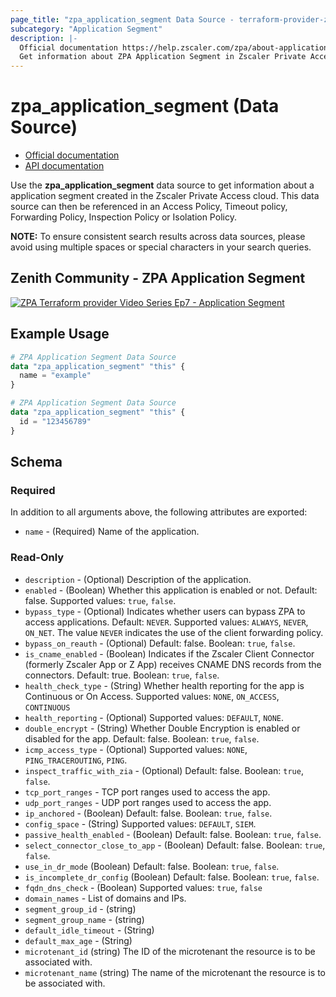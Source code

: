 ```yaml
---
page_title: "zpa_application_segment Data Source - terraform-provider-zpa"
subcategory: "Application Segment"
description: |-
  Official documentation https://help.zscaler.com/zpa/about-applications/API documentation https://help.zscaler.com/zpa/configuring-application-segments-using-api
  Get information about ZPA Application Segment in Zscaler Private Access cloud.
---
```


# zpa_application_segment (Data Source)

* [Official documentation](https://help.zscaler.com/zpa/about-applications)
* [API documentation](https://help.zscaler.com/zpa/configuring-application-segments-using-api)

Use the **zpa_application_segment** data source to get information about a application segment created in the Zscaler Private Access cloud. This data source can then be referenced in an Access Policy, Timeout policy, Forwarding Policy, Inspection Policy or Isolation Policy.

**NOTE:** To ensure consistent search results across data sources, please avoid using multiple spaces or special characters in your search queries.

## Zenith Community - ZPA Application Segment

[![ZPA Terraform provider Video Series Ep7 - Application Segment](https://raw.githubusercontent.com/zscaler/terraform-provider-zpa/master/images/zpa_application_segments.svg)](https://community.zscaler.com/zenith/s/question/0D54u00009evlEXCAY/video-zpa-terraform-provider-video-series-ep7-zpa-application-segment)

## Example Usage

```terraform
# ZPA Application Segment Data Source
data "zpa_application_segment" "this" {
  name = "example"
}
```

```terraform
# ZPA Application Segment Data Source
data "zpa_application_segment" "this" {
  id = "123456789"
}
```

## Schema

### Required

In addition to all arguments above, the following attributes are exported:

- `name` - (Required) Name of the application.

### Read-Only

- `description` - (Optional) Description of the application.
- `enabled` - (Boolean) Whether this application is enabled or not. Default: false. Supported values: `true`, `false`.
- `bypass_type` - (Optional) Indicates whether users can bypass ZPA to access applications. Default: `NEVER`. Supported values: `ALWAYS`, `NEVER`, `ON_NET`. The value `NEVER` indicates the use of the client forwarding policy.
- `bypass_on_reauth` - (Optional) Default: false. Boolean: `true`, `false`.
- `is_cname_enabled` - (Boolean) Indicates if the Zscaler Client Connector (formerly Zscaler App or Z App) receives CNAME DNS records from the connectors. Default: true. Boolean: `true`, `false`.
- `health_check_type` - (String) Whether health reporting for the app is Continuous or On Access. Supported values: `NONE`, `ON_ACCESS`, `CONTINUOUS`
- `health_reporting` - (Optional) Supported values: `DEFAULT`, `NONE`.
- `double_encrypt` - (String) Whether Double Encryption is enabled or disabled for the app. Default: false. Boolean: `true`, `false`.
- `icmp_access_type` - (Optional) Supported values: `NONE`, `PING_TRACEROUTING`, `PING`.
- `inspect_traffic_with_zia` - (Optional) Default: false. Boolean: `true`, `false`.
- `tcp_port_ranges` - TCP port ranges used to access the app.
- `udp_port_ranges` - UDP port ranges used to access the app.
- `ip_anchored` - (Boolean) Default: false. Boolean: `true`, `false`.
- `config_space` - (String) Supported values: `DEFAULT`, `SIEM`.
- `passive_health_enabled` - (Boolean) Default: false. Boolean: `true`, `false`.
- `select_connector_close_to_app` - (Boolean) Default: false. Boolean: `true`, `false`.
- `use_in_dr_mode` (Boolean) Default: false. Boolean: `true`, `false`.
- `is_incomplete_dr_config` (Boolean) Default: false. Boolean: `true`, `false`.
- `fqdn_dns_check` - (Boolean) Supported values: `true`, `false`
- `domain_names` - List of domains and IPs.
- `segment_group_id` - (string)
- `segment_group_name` - (string)
- `default_idle_timeout` - (String)
- `default_max_age` - (String)
- `microtenant_id` (string) The ID of the microtenant the resource is to be associated with.
- `microtenant_name` (string) The name of the microtenant the resource is to be associated with.
